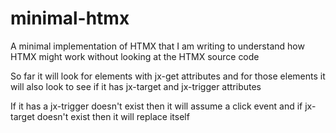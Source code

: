 # minimal-htmx
A minimal implementation of HTMX that I am writing to understand how HTMX might work without looking at the HTMX source code

So far it will look for elements with jx-get attributes and for those elements it will also look to see if it has jx-target and jx-trigger attributes

If it has a jx-trigger doesn't exist then it will assume a click event and if jx-target doesn't exist then it will replace itself
